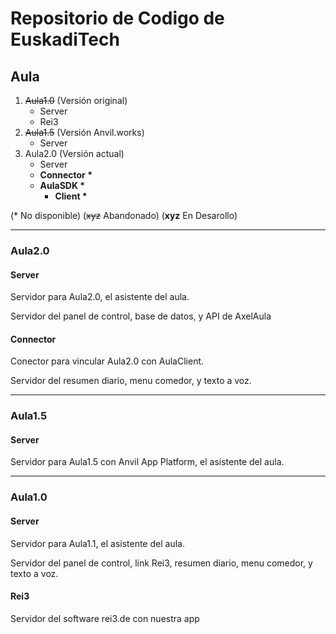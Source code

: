 # Repositorio de Codigo de EuskadiTech

## Aula
1. ~~Aula1.0~~ (Versión original)
    - Server
    - Rei3
2. ~~Aula1.5~~ (Versión Anvil.works)
    - Server
3. Aula2.0 (Versión actual)
    - Server
    - __Connector *__
    - __AulaSDK *__
        - __Client *__

(* No disponible)
(~~xyz~~ Abandonado)
(__xyz__ En Desarollo)

---
### Aula2.0

#### Server

Servidor para Aula2.0, el asistente del aula.

Servidor del panel de control, base de datos, y API de AxelAula

#### Connector

Conector para vincular Aula2.0 con AulaClient.

Servidor del resumen diario, menu comedor, y texto a voz.

---
### Aula1.5

#### Server

Servidor para Aula1.5 con Anvil App Platform, el asistente del aula.

---
### Aula1.0

#### Server

Servidor para Aula1.1, el asistente del aula.

Servidor del panel de control, link Rei3, resumen diario, menu comedor, y texto a voz.

#### Rei3

Servidor del software rei3.de con nuestra app
